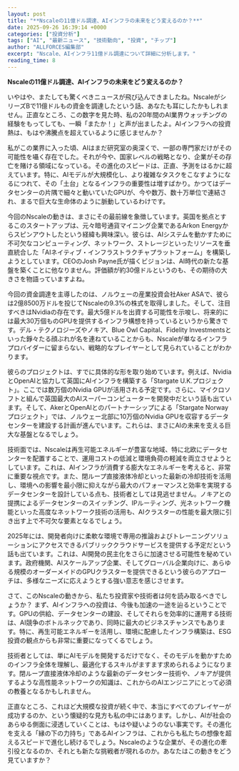 ```yaml
---
layout: post
title: "**Nscaleの11億ドル調達、AIインフラの未来をどう変えるのか？**"
date: 2025-09-26 16:39:14 +0000
categories: ["投資分析"]
tags: ["AI", "最新ニュース", "技術動向", "投資", "チップ"]
author: "ALLFORCES編集部"
excerpt: "Nscale、AIインフラ11億ドル調達について詳細に分析します。"
reading_time: 8
---
```


**Nscaleの11億ドル調達、AIインフラの未来をどう変えるのか？**

いやはや、またしても驚くべきニュースが飛び込んできましたね。NscaleがシリーズBで11億ドルもの資金を調達したという話、あなたも耳にしたかもしれません。正直なところ、この数字を見た時、私の20年間のAI業界ウォッチングの経験をもってしても、一瞬「またか！」と声が出ましたよ。AIインフラへの投資熱は、もはや沸騰点を超えているように感じませんか？

私がこの業界に入った頃、AIはまだ研究室の奥深くで、一部の専門家だけがその可能性を囁く存在でした。それが今や、国家レベルの戦略となり、企業がその存亡を賭ける領域になっている。その進化のスピードは、正直、予測をはるかに超えています。特に、AIモデルが大規模化し、より複雑なタスクをこなすようになるにつれて、その「土台」となるインフラの重要性は増すばかり。かつてはデータセンターの片隅で細々と動いていたGPUが、今や数万、数十万単位で連結され、まるで巨大な生命体のように脈動しているわけです。

今回のNscaleの動きは、まさにその最前線を象徴しています。英国を拠点とするこのスタートアップは、元々暗号通貨マイニング企業であるArkon Energyからスピンアウトしたという経緯も興味深い。彼らは、AIシステムを動かすために不可欠なコンピューティング、ネットワーク、ストレージといったリソースを垂直統合した「AIネイティブ・インフラストラクチャプラットフォーム」を構築しようとしています。CEOのJosh Payne氏が描くビジョンは、AI時代の新たな基盤を築くことに他なりません。評価額が約30億ドルというのも、その期待の大きさを物語っていますよね。

今回の資金調達を主導したのは、ノルウェーの産業投資会社Aker ASAで、彼らは2億8500万ドルを投じてNscaleの9.3%の株式を取得しました。そして、注目すべきはNvidiaの存在です。最大5億ドルを出資する可能性を示唆し、将来的には最大30万個ものGPUを提供するインフラ構想を持っているというから驚きです。デル・テクノロジーズやノキア、Blue Owl Capital、Fidelity Investmentsといった錚々たる顔ぶれが名を連ねていることからも、Nscaleが単なるインフラプロバイダーに留まらない、戦略的なプレイヤーとして見られていることがわかります。

彼らのプロジェクトは、すでに具体的な形を取り始めています。例えば、NvidiaとOpenAIと協力して英国にAIインフラを構築する「Stargate U.K.プロジェクト」。ここでは数万個のNvidia GPUが活用される予定です。さらに、マイクロソフトと組んで英国最大のAIスーパーコンピューターを開発中だという話も出ています。そして、AkerとOpenAIとのパートナーシップによる「Stargate Norwayプロジェクト」では、ノルウェー北部に10万個のNvidia GPUを収容するデータセンターを建設する計画が進んでいます。これらは、まさにAIの未来を支える巨大な基盤となるでしょう。

技術面では、Nscaleは再生可能エネルギーが豊富な地域、特に北欧にデータセンターを配置することで、運用コストの低減と環境負荷の軽減を両立させようとしています。これは、AIインフラが消費する膨大なエネルギーを考えると、非常に重要な視点です。また、閉ループ直接液体冷却といった最新の冷却技術を活用し、環境への影響を最小限に抑えながら最大のパフォーマンスと効率を実現するデータセンターを設計している点も、技術者としては見逃せません。ノキアとの提携によるデータセンターのスイッチング、IPルーティング、光ネットワーク機能といった高度なネットワーク技術の活用も、AIクラスターの性能を最大限に引き出す上で不可欠な要素となるでしょう。

2025年には、開発者向けに柔軟な環境で専用の推論およびトレーニングソリューションにアクセスできるパブリッククラウドサービスを提供する予定だという話も出ています。これは、AI開発の民主化をさらに加速させる可能性を秘めています。政府機関、AIスケールアップ企業、そしてグローバル企業向けに、あらゆる規模のオーダーメイドのGPUクラスターを提供できるという彼らのアプローチは、多様なニーズに応えようとする強い意志を感じさせます。

さて、このNscaleの動きから、私たち投資家や技術者は何を読み取るべきでしょうか？ まず、AIインフラへの投資は、今後も加速の一途を辿るということです。GPUの供給、データセンターの建設、そしてそれらを効率的に運用する技術は、AI競争のボトルネックであり、同時に最大のビジネスチャンスでもあります。特に、再生可能エネルギーを活用し、環境に配慮したインフラ構築は、ESG投資の観点からも非常に重要になってくるでしょう。

技術者としては、単にAIモデルを開発するだけでなく、そのモデルを動かすためのインフラ全体を理解し、最適化するスキルがますます求められるようになります。閉ループ直接液体冷却のような最新のデータセンター技術や、ノキアが提供するような高性能ネットワークの知識は、これからのAIエンジニアにとって必須の教養となるかもしれません。

正直なところ、これほど大規模な投資が続く中で、本当にすべてのプレイヤーが成功するのか、という懐疑的な見方も私の中にはあります。しかし、AIが社会のあらゆる側面に浸透していくことは、もはや疑いようのない事実です。その進化を支える「縁の下の力持ち」であるAIインフラは、これからも私たちの想像を超えるスピードで進化し続けるでしょう。Nscaleのような企業が、その進化の牽引役となるのか、それとも新たな挑戦者が現れるのか。あなたはこの動きをどう見ていますか？

